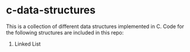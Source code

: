 # c-data-structures
This is a collection of different data structures implemented in C. Code for the following structures are included in this repo:
1. Linked List
